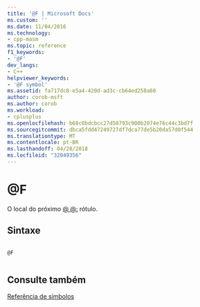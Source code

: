 ```yaml
---
title: '@F | Microsoft Docs'
ms.custom: ''
ms.date: 11/04/2016
ms.technology:
- cpp-masm
ms.topic: reference
f1_keywords:
- '@F'
dev_langs:
- C++
helpviewer_keywords:
- '@F symbol'
ms.assetid: fa717dc8-e5a4-420d-ad3c-cb64ed258a60
author: corob-msft
ms.author: corob
ms.workload:
- cplusplus
ms.openlocfilehash: b68c0bdcbcc27d50793c900b2074e76c44c3bd7f
ms.sourcegitcommit: dbca5fdd47249727df7dca77de5b20da57d0f544
ms.translationtype: MT
ms.contentlocale: pt-BR
ms.lasthandoff: 04/28/2018
ms.locfileid: "32049356"
---
```

# <a name="f"></a>@F
O local do próximo [@ @:](../../assembler/masm/at-at.md) rótulo.  
  
## <a name="syntax"></a>Sintaxe  
  
```  
  
@F  
  
```  
  
## <a name="see-also"></a>Consulte também  
 [Referência de símbolos](../../assembler/masm/symbols-reference.md)